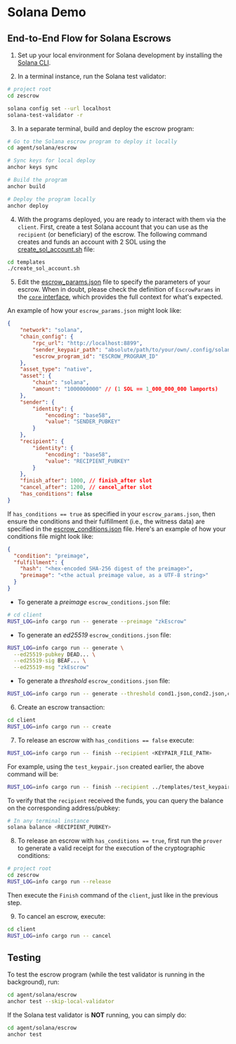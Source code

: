 # Solana Demo

## End-to-End Flow for Solana Escrows

1. Set up your local environment for Solana development by installing the [Solana CLI](https://solana.com/docs/intro/installation).

2. In a terminal instance, run the Solana test validator:

```sh
# project root
cd zescrow

solana config set --url localhost
solana-test-validator -r
```

3. In a separate terminal, build and deploy the escrow program:

```sh
# Go to the Solana escrow program to deploy it locally
cd agent/solana/escrow

# Sync keys for local deploy
anchor keys sync

# Build the program
anchor build

# Deploy the program locally
anchor deploy
```

4. With the programs deployed, you are ready to interact with them via the `client`. First, create a test Solana account that you can use as the `recipient` (or beneficiary) of the escrow. The following command creates and funds an account with 2 SOL using the [create_sol_account.sh](/templates/create_sol_account.sh) file:

```sh
cd templates
./create_sol_account.sh
```

5. Edit the [escrow_params.json](/templates/escrow_params.json) file to specify the parameters of your escrow. When in doubt, please check the definition of `EscrowParams` in the [`core` interface](/core/src/interface.rs), which provides the full context for what's expected.

An example of how your `escrow_params.json` might look like:

```json
{
    "network": "solana",
    "chain_config": {
        "rpc_url": "http://localhost:8899",
        "sender_keypair_path": "absolute/path/to/your/own/.config/solana/id.json",
        "escrow_program_id": "ESCROW_PROGRAM_ID"
    },
    "asset_type": "native",
    "asset": {
        "chain": "solana",
        "amount": "1000000000" // (1 SOL == 1_000_000_000 lamports)
    },
    "sender": {
        "identity": {
            "encoding": "base58",
            "value": "SENDER_PUBKEY"
        }
    },
    "recipient": {
        "identity": {
            "encoding": "base58",
            "value": "RECIPIENT_PUBKEY"
        }
    },
    "finish_after": 1000, // finish_after slot
    "cancel_after": 1200, // cancel_after slot
    "has_conditions": false
}
```

If `has_conditions == true` as specified in your `escrow_params.json`, then ensure the conditions and their fulfillment (i.e., the witness data) are specified in the [escrow_conditions.json](/templates/escrow_conditions.json) file. Here's an example of how your conditions file might look like:

```json
{
  "condition": "preimage",
  "fulfillment": {
    "hash": "<hex-encoded SHA-256 digest of the preimage>",
    "preimage": "<the actual preimage value, as a UTF-8 string>"
  }
}
```

* To generate a _preimage_ `escrow_conditions.json` file:

```sh
# cd client
RUST_LOG=info cargo run -- generate --preimage "zkEscrow"
```

* To generate an _ed25519_ `escrow_conditions.json` file:

```sh
RUST_LOG=info cargo run -- generate \
  --ed25519-pubkey DEAD... \
  --ed25519-sig BEAF... \
  --ed25519-msg "zkEscrow"
```

* To generate a _threshold_ `escrow_conditions.json` file:

```sh
RUST_LOG=info cargo run -- generate --threshold cond1.json,cond2.json,cond3.json --n 2
```

6. Create an escrow transaction:

```sh
cd client
RUST_LOG=info cargo run -- create
```

7. To release an escrow with `has_conditions == false` execute:

```sh
RUST_LOG=info cargo run -- finish --recipient <KEYPAIR_FILE_PATH>
```

For example, using the `test_keypair.json` created earlier, the above command will be:

```sh
RUST_LOG=info cargo run -- finish --recipient ../templates/test_keypair.json
```

To verify that the `recipient` received the funds, you can query the balance on the corresponding address/pubkey:

```sh
# In any terminal instance
solana balance <RECIPIENT_PUBKEY>
```

8. To release an escrow with `has_conditions == true`, first run the `prover` to generate a valid receipt for the execution of the cryptographic conditions:

```sh
# project root
cd zescrow
RUST_LOG=info cargo run --release
```

Then execute the `Finish` command of the `client`, just like in the previous step.

9. To cancel an escrow, execute:

```sh
cd client
RUST_LOG=info cargo run -- cancel
```

## Testing

To test the escrow program (while the test validator is running in the background), run:

```sh
cd agent/solana/escrow
anchor test --skip-local-validator
```

If the Solana test validator is **NOT** running, you can simply do:

```sh
cd agent/solana/escrow
anchor test
```
